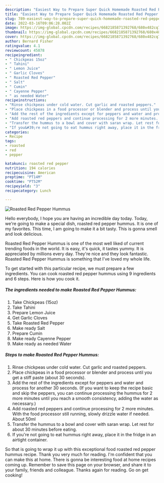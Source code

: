 ```yaml
---
description: "Easiest Way to Prepare Super Quick Homemade Roasted Red Pepper Hummus"
title: "Easiest Way to Prepare Super Quick Homemade Roasted Red Pepper Hummus"
slug: 789-easiest-way-to-prepare-super-quick-homemade-roasted-red-pepper-hummus
date: 2022-03-16T09:06:28.002Z
image: https://img-global.cpcdn.com/recipes/6682185871392768/680x482cq70/roasted-red-pepper-hummus-recipe-main-photo.jpg
thumbnail: https://img-global.cpcdn.com/recipes/6682185871392768/680x482cq70/roasted-red-pepper-hummus-recipe-main-photo.jpg
cover: https://img-global.cpcdn.com/recipes/6682185871392768/680x482cq70/roasted-red-pepper-hummus-recipe-main-photo.jpg
author: Bernard Fisher
ratingvalue: 4.1
reviewcount: 45878
recipeingredient:
- " Chickpeas 15oz"
- " Tahini"
- " Lemon Juice"
- " Garlic Cloves"
- " Roasted Red Pepper"
- " Salt"
- " Cumin"
- " Cayenne Pepper"
- " as needed Water"
recipeinstructions:
- "Rinse chickpeas under cold water. Cut garlic and roasted peppers."
- "Place chickpeas in a food processor or blender and process until you get a stiff paste (about 30 seconds)."
- "Add the rest of the ingredients except for peppers and water and process for another 30 seconds. (If you want to keep the recipe basic and skip the peppers, you can continue processing the hummus for 2 more minutes until you reach a smooth consistency, adding the water as necessary.)"
- "Add roasted red peppers and continue processing for 2 more minutes. With the food processor still running, slowly drizzle water if needed. About 50ml"
- "Transfer the hummus to a bowl and cover with saran wrap. Let rest for about 30 minutes before eating."
- "If you&#39;re not going to eat hummus right away, place it in the fridge in an airtight container."
categories:
- Recipe
tags:
- roasted
- red
- pepper

katakunci: roasted red pepper 
nutrition: 194 calories
recipecuisine: American
preptime: "PT14M"
cooktime: "PT52M"
recipeyield: "3"
recipecategory: Lunch

---
```



![Roasted Red Pepper Hummus](https://img-global.cpcdn.com/recipes/6682185871392768/680x482cq70/roasted-red-pepper-hummus-recipe-main-photo.jpg)

Hello everybody, I hope you are having an incredible day today. Today, we're going to make a special dish, roasted red pepper hummus. It is one of my favorites. This time, I am going to make it a bit tasty. This is gonna smell and look delicious.



Roasted Red Pepper Hummus is one of the most well liked of current trending foods in the world. It is easy, it's quick, it tastes yummy. It is appreciated by millions every day. They're nice and they look fantastic. Roasted Red Pepper Hummus is something that I've loved my whole life.


To get started with this particular recipe, we must prepare a few ingredients. You can cook roasted red pepper hummus using 9 ingredients and 6 steps. Here is how you cook it.

<!--inarticleads1-->

##### The ingredients needed to make Roasted Red Pepper Hummus:

1. Take  Chickpeas (15oz)
1. Take  Tahini
1. Prepare  Lemon Juice
1. Get  Garlic Cloves
1. Take  Roasted Red Pepper
1. Make ready  Salt
1. Prepare  Cumin
1. Make ready  Cayenne Pepper
1. Make ready  as needed Water




<!--inarticleads2-->

##### Steps to make Roasted Red Pepper Hummus:

1. Rinse chickpeas under cold water. Cut garlic and roasted peppers.
1. Place chickpeas in a food processor or blender and process until you get a stiff paste (about 30 seconds).
1. Add the rest of the ingredients except for peppers and water and process for another 30 seconds. (If you want to keep the recipe basic and skip the peppers, you can continue processing the hummus for 2 more minutes until you reach a smooth consistency, adding the water as necessary.)
1. Add roasted red peppers and continue processing for 2 more minutes. With the food processor still running, slowly drizzle water if needed. About 50ml
1. Transfer the hummus to a bowl and cover with saran wrap. Let rest for about 30 minutes before eating.
1. If you&#39;re not going to eat hummus right away, place it in the fridge in an airtight container.




So that is going to wrap it up with this exceptional food roasted red pepper hummus recipe. Thank you very much for reading. I'm confident that you can make this at home. There is gonna be interesting food at home recipes coming up. Remember to save this page on your browser, and share it to your family, friends and colleague. Thanks again for reading. Go on get cooking!

